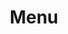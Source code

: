 ---
layout: page
title: Menu
nav: true
nav_order: 6
dropdown: true
children: 
    - title: publications
      permalink: /publications/
    - title: divider
    - title: projects
      permalink: /projects/
    - title: divider
    - title: repositories
      permalink: /repositories/
---